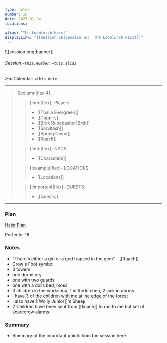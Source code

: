 ```yaml
---
type: notes
number: 16
date: 2025-01-24
locations:
 - 
alias: "The Loomlurch Heist"
displayLink: "[[Session 16|Session 16:  The Loomlurch Heist]]"
---
```


![[session.png|banner]]
###### Session `=this.number`: `=this.alias`
<span class="sub2">:FasCalendar: `=this.date` </span>
___

> [!column|flex 4]
> 
>> [!info|flex]- Players:
>> - [[Thalia Evergreen]]
>> - [[Dapple]]
>> - [[Brok Runebasher|Brok]]
>> - [[Sarvitash]]
>> - [[Spring Onion]]
>> - [[Ruach]]
> 
>> [!info|flex]- NPCS:
>> - [[Characters]]
>
>> [!example|flex]- LOCATIONS:
>> - [[Locations]]
>
>> [!important|flex]- QUESTS:
>> - [[Quests]]

---

### Plan
[Heist Plan](https://docs.google.com/document/d/135NYdC3dvopqv6BZuTKh5k5Pqq-4rq-2sfLoGfpQLRY/edit?tab=t.0#heading=h.yy82pja66pzg)

Portents: 18

### Notes
- "There's either a girl or a god trapped in the gem" - [[Ruach]]
- Crow's Foot symbol
- 3 towers
- one dormitory
- one with two guards
- one with a dolls bed, moss
- 3 children in the workshop, 1 in the kitchen, 2 sick in dorms
- I have 3 of the children with me at the edge of the forest
- I also have [[Wolly Junior]]'s Sheep
- 2 Children have been sent from [[Ruach]] to run to me but set of scarecrow alarms

### Summary
- Summary of the important points from the session here.


